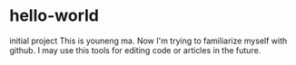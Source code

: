 # hello-world
initial project
This is youneng ma. Now I'm trying to familiarize myself with github. 
I may use this tools for editing code or articles in the future.
